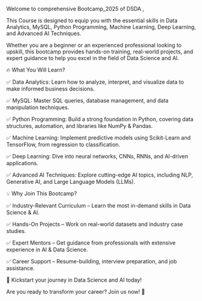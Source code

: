 Welcome to comprehensive Bootcamp_2025 of DSDA , 


This Course is designed to equip you with the essential skills in Data Analytics, MySQL, Python Programming, Machine Learning, Deep Learning, and Advanced AI Techniques. 

Whether you are a beginner or an experienced professional looking to upskill, this bootcamp provides hands-on training, real-world projects, and expert guidance to help you excel in the field of Data Science and AI.

🔥 What You Will Learn?


✅ Data Analytics: Learn how to analyze, interpret, and visualize data to make informed business decisions.

✅ MySQL: Master SQL queries, database management, and data manipulation techniques.

✅ Python Programming: Build a strong foundation in Python, covering data structures, automation, and libraries like NumPy & Pandas.

✅ Machine Learning: Implement predictive models using Scikit-Learn and TensorFlow, from regression to classification.

✅ Deep Learning: Dive into neural networks, CNNs, RNNs, and AI-driven applications.

✅ Advanced AI Techniques: Explore cutting-edge AI topics, including NLP, Generative AI, and Large Language Models (LLMs).



💡 Why Join This Bootcamp?

✅ Industry-Relevant Curriculum – Learn the most in-demand skills in Data Science & AI.

✅ Hands-On Projects – Work on real-world datasets and industry case studies.

✅ Expert Mentors – Get guidance from professionals with extensive experience in AI & Data Science.

✅ Career Support – Resume-building, interview preparation, and job assistance.

🚀 Kickstart your journey in Data Science and AI today!

Are you ready to transform your career? Join us now! 🎯
